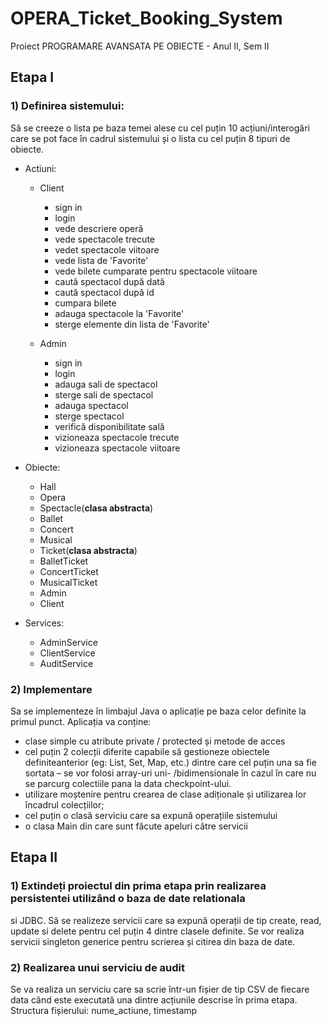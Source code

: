 # OPERA_Ticket_Booking_System
Proiect PROGRAMARE AVANSATA PE OBIECTE - Anul II, Sem II

## Etapa I 
### 1) Definirea sistemului:  
Să se creeze o lista pe baza temei alese cu cel puțin 10 acțiuni/interogări care se pot face în cadrul 
sistemului și o lista cu cel puțin 8 tipuri de obiecte. 
- Actiuni:
  - Client
    - sign in
    - login
    - vede descriere operă
    - vede spectacole trecute
    - vedet spectacole viitoare
    - vede lista de 'Favorite'
    - vede bilete cumparate pentru spectacole viitoare
    - caută spectacol după dată
    - caută spectacol după id
    - cumpara bilete
    - adauga spectacole la 'Favorite'
    - sterge elemente din lista de 'Favorite'
    
  - Admin
    - sign in
    - login
    - adauga sali de spectacol
    - sterge sali de spectacol
    - adauga spectacol
    - sterge spectacol
    - verifică disponibilitate sală
    - vizioneaza spectacole trecute
    - vizioneaza spectacole viitoare

  
  
- Obiecte:
  - Hall
  - Opera
  - Spectacle(__clasa abstracta__)
  - Ballet
  - Concert
  - Musical
  - Ticket(__clasa abstracta__)
  - BalletTicket
  - ConcertTicket
  - MusicalTicket
  - Admin
  - Client

- Services:
  - AdminService
  - ClientService
  - AuditService


### 2) Implementare 
Sa se implementeze în limbajul Java o aplicație pe baza celor definite la primul punct. 
Aplicația va conține: 
- clase simple cu atribute private / protected și metode de acces 
- cel puțin 2 colecții diferite capabile să gestioneze obiectele definiteanterior (eg: List, Set, Map, 
etc.) dintre care cel puțin una sa fie sortata – se vor folosi array-uri uni- /bidimensionale în cazul în care 
nu se parcurg colectiile pana la data checkpoint-ului. 
- utilizare moștenire pentru crearea de clase adiționale și utilizarea lor încadrul colecțiilor; 
- cel puțin o clasă serviciu care sa expună operațiile sistemului 
- o clasa Main din care sunt făcute apeluri către servicii


## Etapa II 
### 1) Extindeți proiectul din prima etapa prin realizarea persistentei utilizând o baza de date relationala 
si JDBC. 
Să se realizeze servicii care sa expună operații de tip create, read, update si delete pentru cel puțin 4 
dintre clasele definite. Se vor realiza servicii singleton generice pentru scrierea și citirea din baza de 
date.

### 2) Realizarea unui serviciu de audit 
Se va realiza un serviciu care sa scrie într-un fișier de tip CSV de fiecare data când este executată una 
dintre acțiunile descrise în prima etapa. Structura fișierului: nume_actiune, timestamp
